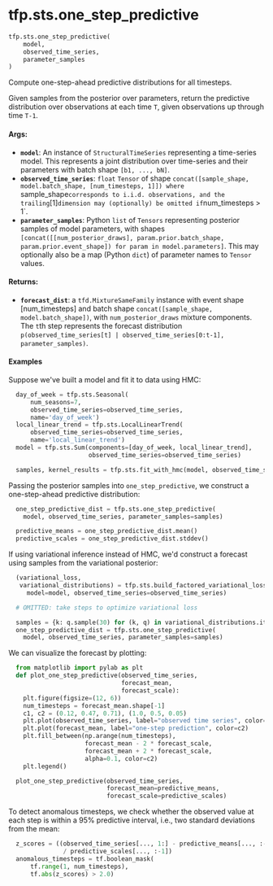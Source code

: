 <div itemscope itemtype="http://developers.google.com/ReferenceObject">
<meta itemprop="name" content="tfp.sts.one_step_predictive" />
<meta itemprop="path" content="Stable" />
</div>

# tfp.sts.one_step_predictive

``` python
tfp.sts.one_step_predictive(
    model,
    observed_time_series,
    parameter_samples
)
```

Compute one-step-ahead predictive distributions for all timesteps.

Given samples from the posterior over parameters, return the predictive
distribution over observations at each time `T`, given observations up
through time `T-1`.

#### Args:

* <b>`model`</b>: An instance of `StructuralTimeSeries` representing a
    time-series model. This represents a joint distribution over
    time-series and their parameters with batch shape `[b1, ..., bN]`.
* <b>`observed_time_series`</b>: `float` `Tensor` of shape
    `concat([sample_shape, model.batch_shape, [num_timesteps, 1]]) where
    `sample_shape` corresponds to i.i.d. observations, and the trailing `[1]`
    dimension may (optionally) be omitted if `num_timesteps > 1`.
* <b>`parameter_samples`</b>: Python `list` of `Tensors` representing posterior samples
    of model parameters, with shapes `[concat([[num_posterior_draws],
    param.prior.batch_shape, param.prior.event_shape]) for param in
    model.parameters]`. This may optionally also be a map (Python `dict`) of
    parameter names to `Tensor` values.


#### Returns:

* <b>`forecast_dist`</b>: a `tfd.MixtureSameFamily` instance with event shape
    [num_timesteps] and
    batch shape `concat([sample_shape, model.batch_shape])`, with
    `num_posterior_draws` mixture components. The `t`th step represents the
    forecast distribution `p(observed_time_series[t] |
    observed_time_series[0:t-1], parameter_samples)`.

#### Examples

Suppose we've built a model and fit it to data using HMC:

```python
  day_of_week = tfp.sts.Seasonal(
      num_seasons=7,
      observed_time_series=observed_time_series,
      name='day_of_week')
  local_linear_trend = tfp.sts.LocalLinearTrend(
      observed_time_series=observed_time_series,
      name='local_linear_trend')
  model = tfp.sts.Sum(components=[day_of_week, local_linear_trend],
                      observed_time_series=observed_time_series)

  samples, kernel_results = tfp.sts.fit_with_hmc(model, observed_time_series)
```

Passing the posterior samples into `one_step_predictive`, we construct a
one-step-ahead predictive distribution:

```python
  one_step_predictive_dist = tfp.sts.one_step_predictive(
    model, observed_time_series, parameter_samples=samples)

  predictive_means = one_step_predictive_dist.mean()
  predictive_scales = one_step_predictive_dist.stddev()
```

If using variational inference instead of HMC, we'd construct a forecast using
samples from the variational posterior:

```python
  (variational_loss,
   variational_distributions) = tfp.sts.build_factored_variational_loss(
     model=model, observed_time_series=observed_time_series)

  # OMITTED: take steps to optimize variational loss

  samples = {k: q.sample(30) for (k, q) in variational_distributions.items()}
  one_step_predictive_dist = tfp.sts.one_step_predictive(
    model, observed_time_series, parameter_samples=samples)
```

We can visualize the forecast by plotting:

```python
  from matplotlib import pylab as plt
  def plot_one_step_predictive(observed_time_series,
                               forecast_mean,
                               forecast_scale):
    plt.figure(figsize=(12, 6))
    num_timesteps = forecast_mean.shape[-1]
    c1, c2 = (0.12, 0.47, 0.71), (1.0, 0.5, 0.05)
    plt.plot(observed_time_series, label="observed time series", color=c1)
    plt.plot(forecast_mean, label="one-step prediction", color=c2)
    plt.fill_between(np.arange(num_timesteps),
                     forecast_mean - 2 * forecast_scale,
                     forecast_mean + 2 * forecast_scale,
                     alpha=0.1, color=c2)
    plt.legend()

  plot_one_step_predictive(observed_time_series,
                           forecast_mean=predictive_means,
                           forecast_scale=predictive_scales)
```

To detect anomalous timesteps, we check whether the observed value at each
step is within a 95% predictive interval, i.e., two standard deviations from
the mean:

```python
  z_scores = ((observed_time_series[..., 1:] - predictive_means[..., :-1])
               / predictive_scales[..., :-1])
  anomalous_timesteps = tf.boolean_mask(
      tf.range(1, num_timesteps),
      tf.abs(z_scores) > 2.0)
```